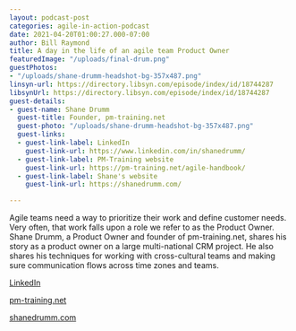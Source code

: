 ```yaml
---
layout: podcast-post
categories: agile-in-action-podcast
date: 2021-04-20T01:00:27.000-07:00
author: Bill Raymond
title: A day in the life of an agile team Product Owner
featuredImage: "/uploads/final-drum.png"
guestPhotos:
- "/uploads/shane-drumm-headshot-bg-357x487.png"
linsyn-url: https://directory.libsyn.com/episode/index/id/18744287
libsynUrl: https://directory.libsyn.com/episode/index/id/18744287
guest-details:
- guest-name: Shane Drumm
  guest-title: Founder, pm-training.net
  guest-photo: "/uploads/shane-drumm-headshot-bg-357x487.png"
  guest-links:
  - guest-link-label: LinkedIn
    guest-link-url: https://www.linkedin.com/in/shanedrumm/
  - guest-link-label: PM-Training website
    guest-link-url: https://pm-training.net/agile-handbook/
  - guest-link-label: Shane's website
    guest-link-url: https://shanedrumm.com/

---
```

Agile teams need a way to prioritize their work and define customer needs. Very often, that work falls upon a role we refer to as the Product Owner. Shane Drumm, a Product Owner and founder of pm-training.net, shares his story as a product owner on a large multi-national CRM project. He also shares his techniques for working with cross-cultural teams and making sure communication flows across time zones and teams.

[LinkedIn](https://www.linkedin.com/in/shanedrumm/ "LinkedIn")

[pm-training.net](https://pm-training.net/agile-handbook/ "pm-training.net")

[shanedrumm.com](shanedrumm.com "shanedrumm.com")